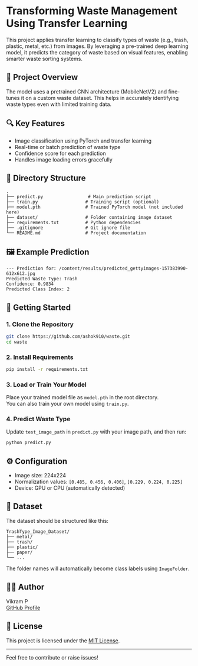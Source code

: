 # Transforming Waste Management Using Transfer Learning

This project applies transfer learning to classify types of waste (e.g., trash, plastic, metal, etc.) from images. By leveraging a pre-trained deep learning model, it predicts the category of waste based on visual features, enabling smarter waste sorting systems.

## 🧠 Project Overview

The model uses a pretrained CNN architecture (MobileNetV2) and fine-tunes it on a custom waste dataset. This helps in accurately identifying waste types even with limited training data.

## 🔍 Key Features

- Image classification using PyTorch and transfer learning  
- Real-time or batch prediction of waste type  
- Confidence score for each prediction  
- Handles image loading errors gracefully  

## 📁 Directory Structure

```
.
├── predict.py                 # Main prediction script
├── train.py                  # Training script (optional)
├── model.pth                 # Trained PyTorch model (not included here)
├── dataset/                  # Folder containing image dataset
├── requirements.txt          # Python dependencies
├── .gitignore                # Git ignore file
└── README.md                 # Project documentation
```

## 🖼️ Example Prediction

```
--- Prediction for: /content/results/predicted_gettyimages-157383990-612x612.jpg
Predicted Waste Type: Trash
Confidence: 0.9834
Predicted Class Index: 2
```

## 🚀 Getting Started

### 1. Clone the Repository

```bash
git clone https://github.com/ashok910/waste.git
cd waste
```

### 2. Install Requirements

```bash
pip install -r requirements.txt
```

### 3. Load or Train Your Model

Place your trained model file as `model.pth` in the root directory.  
You can also train your own model using `train.py`.

### 4. Predict Waste Type

Update `test_image_path` in `predict.py` with your image path, and then run:

```bash
python predict.py
```

## ⚙️ Configuration

- Image size: 224x224  
- Normalization values: `[0.485, 0.456, 0.406]`, `[0.229, 0.224, 0.225]`  
- Device: GPU or CPU (automatically detected)

## 🧪 Dataset

The dataset should be structured like this:

```
TrashType_Image_Dataset/
├── metal/
├── trash/
├── plastic/
├── paper/
└── ...
```

The folder names will automatically become class labels using `ImageFolder`.

## 👨‍💻 Author

Vikram P  
[GitHub Profile](https://github.com/Vikram-tech512)

## 📄 License

This project is licensed under the [MIT License](LICENSE).

---

Feel free to contribute or raise issues!
